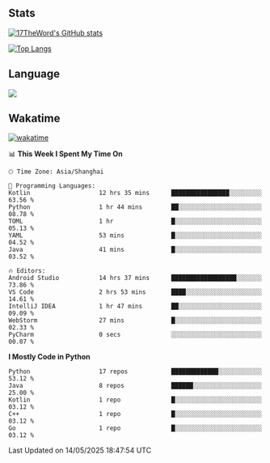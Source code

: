 ## Stats

[![17TheWord's GitHub stats](https://github-readme-stats.vercel.app/api?username=17TheWord&count_private=true&show_icons=true)](https://github.com/anuraghazra/github-readme-stats)

[![Top Langs](https://github-readme-stats.vercel.app/api/top-langs/?username=17TheWord&layout=compact&hide=html)](https://github.com/anuraghazra/github-readme-stats)

## Language

<img align="center" src="https://github-readme-stats-theword.vercel.app/api/wakatime?username=559772f0-9c03-4114-9e11-1b4b8b998e10&layout=compact&theme=dracula&hide_border=true">

## Wakatime

[![wakatime](https://wakatime.com/badge/user/559772f0-9c03-4114-9e11-1b4b8b998e10.svg)](https://wakatime.com/@559772f0-9c03-4114-9e11-1b4b8b998e10)

<!--START_SECTION:waka-->
📊 **This Week I Spent My Time On** 

```text
🕑︎ Time Zone: Asia/Shanghai

💬 Programming Languages: 
Kotlin                   12 hrs 35 mins      ████████████████░░░░░░░░░   63.56 % 
Python                   1 hr 44 mins        ██░░░░░░░░░░░░░░░░░░░░░░░   08.78 % 
TOML                     1 hr                █░░░░░░░░░░░░░░░░░░░░░░░░   05.13 % 
YAML                     53 mins             █░░░░░░░░░░░░░░░░░░░░░░░░   04.52 % 
Java                     41 mins             █░░░░░░░░░░░░░░░░░░░░░░░░   03.52 % 

🔥 Editors: 
Android Studio           14 hrs 37 mins      ██████████████████░░░░░░░   73.86 % 
VS Code                  2 hrs 53 mins       ████░░░░░░░░░░░░░░░░░░░░░   14.61 % 
IntelliJ IDEA            1 hr 47 mins        ██░░░░░░░░░░░░░░░░░░░░░░░   09.09 % 
WebStorm                 27 mins             █░░░░░░░░░░░░░░░░░░░░░░░░   02.33 % 
PyCharm                  0 secs              ░░░░░░░░░░░░░░░░░░░░░░░░░   00.07 % 
```

**I Mostly Code in Python** 

```text
Python                   17 repos            █████████████░░░░░░░░░░░░   53.12 % 
Java                     8 repos             ██████░░░░░░░░░░░░░░░░░░░   25.00 % 
Kotlin                   1 repo              █░░░░░░░░░░░░░░░░░░░░░░░░   03.12 % 
C++                      1 repo              █░░░░░░░░░░░░░░░░░░░░░░░░   03.12 % 
Go                       1 repo              █░░░░░░░░░░░░░░░░░░░░░░░░   03.12 % 
```




 Last Updated on 14/05/2025 18:47:54 UTC
<!--END_SECTION:waka-->
